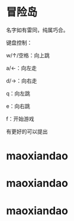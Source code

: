 # 冒险岛

名字如有雷同，纯属巧合。

键盘控制：

w/↑/空格：向上跳

a/←：向左走

d/→：向右走

q：向左跳

e：向右跳

f：开始游戏

有更好的可以提出
# maoxiandao
# maoxiandao
# maoxiandao
